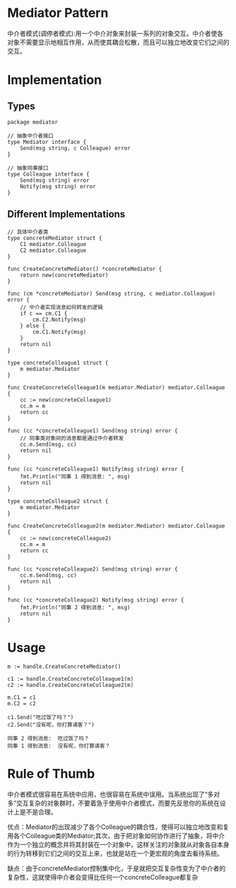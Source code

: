 # Mediator Pattern

中介者模式(调停者模式):用一个中介对象来封装一系列的对象交互。中介者使各对象不需要显示地相互作用，从而使其耦合松散，而且可以独立地改变它们之间的交互。

# Implementation

## Types

```$xslt
package mediator

// 抽象中介者接口
type Mediator interface {
	Send(msg string, c Colleague) error
}

// 抽象同事接口
type Colleague interface {
	Send(msg string) error
	Notify(msg string) error
}
```

## Different Implementations

```$xslt
// 具体中介者类
type concreteMediator struct {
	C1 mediator.Colleague
	C2 mediator.Colleague
}

func CreateConcreteMediator() *concreteMediator {
	return new(concreteMediator)
}

func (cm *concreteMediator) Send(msg string, c mediator.Colleague) error {
	// 中介者实现消息如何转发的逻辑
	if c == cm.C1 {
		cm.C2.Notify(msg)
	} else {
		cm.C1.Notify(msg)
	}
	return nil
}
```

```$xslt
type concreteColleague1 struct {
	m mediator.Mediator
}

func CreateConcreteColleague1(m mediator.Mediator) mediator.Colleague {
	cc := new(concreteColleague1)
	cc.m = m
	return cc
}

func (cc *concreteColleague1) Send(msg string) error {
	// 同事类对象间的消息都是通过中介者转发
	cc.m.Send(msg, cc)
	return nil
}

func (cc *concreteColleague1) Notify(msg string) error {
	fmt.Println("同事 1 得到消息: ", msg)
	return nil
}
```

```
type concreteColleague2 struct {
	m mediator.Mediator
}

func CreateConcreteColleague2(m mediator.Mediator) mediator.Colleague {
	cc := new(concreteColleague2)
	cc.m = m
	return cc
}

func (cc *concreteColleague2) Send(msg string) error {
	cc.m.Send(msg, cc)
	return nil
}

func (cc *concreteColleague2) Notify(msg string) error {
	fmt.Println("同事 2 得到消息: ", msg)
	return nil
}
```

# Usage

```$xslt
m := handle.CreateConcreteMediator()

c1 := handle.CreateConcreteColleague1(m)
c2 := handle.CreateConcreteColleague2(m)

m.C1 = c1
m.C2 = c2

c1.Send("吃过饭了吗？")
c2.Send("没有呢，你打算请客？")
```

```$xslt
同事 2 得到消息:  吃过饭了吗？
同事 1 得到消息:  没有呢，你打算请客？
```

# Rule of Thumb

中介者模式很容易在系统中应用，也很容易在系统中误用。当系统出现了“多对多”交互复杂的对象群时，不要着急于使用中介者模式，而要先反思你的系统在设计上是不是合理。

优点：Mediator的出现减少了各个Colleague的耦合性，使得可以独立地改变和复用各个Colleague类的Mediator;其次，由于把对象如何协作进行了抽象，将中介作为一个独立的概念并将其封装在一个对象中，这样关注的对象就从对象各自本身的行为转移到它们之间的交互上来，也就是站在一个更宏观的角度去看待系统。

缺点：由于concreteMediator控制集中化，于是就把交互复杂性变为了中介者的复杂性，这就使得中介者会变得比任何一个concreteColleague都复杂